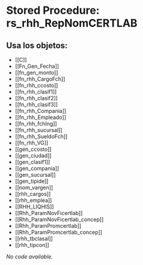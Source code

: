 # Stored Procedure: rs_rhh_RepNomCERTLAB

## Usa los objetos:
- [[C]]
- [[Fn_Gen_Fecha]]
- [[fn_gen_monto]]
- [[fn_rhh_CargoFch]]
- [[fn_rhh_ccosto]]
- [[fn_rhh_clasif1]]
- [[fn_rhh_clasif2]]
- [[fn_rhh_clasif3]]
- [[fn_rhh_Compania]]
- [[fn_rhh_Empleado]]
- [[fn_rhh_fchIng]]
- [[fn_rhh_sucursal]]
- [[fn_rhh_SueldoFch]]
- [[fn_rhh_VG]]
- [[gen_ccosto]]
- [[gen_ciudad]]
- [[gen_clasif1]]
- [[gen_compania]]
- [[gen_sucursal]]
- [[gen_tipide]]
- [[nom_vargen]]
- [[rhh_cargos]]
- [[rhh_emplea]]
- [[RHH_LIQHIS]]
- [[Rhh_ParamNovFicertlab]]
- [[Rhh_ParamNovFicertlab_concep]]
- [[Rhh_ParamPromcertlab]]
- [[Rhh_ParamPromcertlab_concep]]
- [[rhh_tbclasal]]
- [[rhh_tipcon]]

*No code available.*
